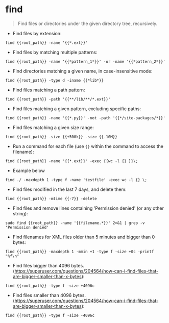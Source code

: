 # find

> Find files or directories under the given directory tree, recursively.

- Find files by extension:

`find {{root_path}} -name '{{*.ext}}'`

- Find files by matching multiple patterns:

`find {{root_path}} -name '{{*pattern_1*}}' -or -name '{{*pattern_2*}}'`

- Find directories matching a given name, in case-insensitive mode:

`find {{root_path}} -type d -iname {{*lib*}}`

- Find files matching a path pattern:

`find {{root_path}} -path '{{**/lib/**/*.ext}}'`

- Find files matching a given pattern, excluding specific paths:

`find {{root_path}} -name '{{*.py}}' -not -path '{{*/site-packages/*}}'`

- Find files matching a given size range:

`find {{root_path}} -size {{+500k}} -size {{-10M}}`

- Run a command for each file (use `{}` within the command to access the filename):

`find {{root_path}} -name '{{*.ext}}' -exec {{wc -l {} }}\;`

- Example below

`find ./ -maxdepth 1 -type f -name 'testfile' -exec wc -l {} \;`

- Find files modified in the last 7 days, and delete them:

`find {{root_path}} -mtime {{-7}} -delete`

- Find files and remove lines containing 'Permission denied' (or any other string):

`sudo find {{root_path}} -name '{{filename.*}}' 2>&1 | grep -v 'Permission denied'`

- Find filenames for XML files older than 5 minutes and bigger than 0 bytes:

`find {{root_path}} -maxdepth 1 -mmin +1 -type f -size +0c -printf "%f\n"`

- Find files bigger than 4096 bytes. (https://superuser.com/questions/204564/how-can-i-find-files-that-are-bigger-smaller-than-x-bytes):

`find {{root_path}} -type f -size +4096c`

- Find files smaller than 4096 bytes. (https://superuser.com/questions/204564/how-can-i-find-files-that-are-bigger-smaller-than-x-bytes):

`find {{root_path}} -type f -size -4096c`
